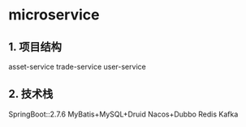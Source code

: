 # microservice

## 1. 项目结构
asset-service
trade-service
user-service

## 2. 技术栈
SpringBoot::2.7.6
MyBatis+MySQL+Druid
Nacos+Dubbo
Redis
Kafka


